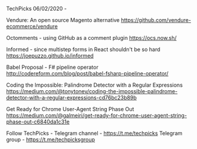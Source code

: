 TechPicks 06/02/2020 -

Vendure: An open source Magento alternative
https://github.com/vendure-ecommerce/vendure

Octomments - using GitHub as a comment plugin
https://ocs.now.sh/

Informed - since multistep forms in React shouldn't be so hard
https://joepuzzo.github.io/informed

Babel Proposal - F# pipeline operator
http://codereform.com/blog/post/babel-fsharp-pipeline-operator/

Coding the Impossible: Palindrome Detector with a Regular Expressions
https://medium.com/@tonytonev/coding-the-impossible-palindrome-detector-with-a-regular-expressions-cd76bc23b89b

Get Ready for Chrome User-Agent String Phase Out
https://medium.com/@galmeiri/get-ready-for-chrome-user-agent-string-phase-out-c6840da1c31e

Follow TechPicks -
Telegram channel - https://t.me/techpicks
Telegram group - https://t.me/techpicksgroup